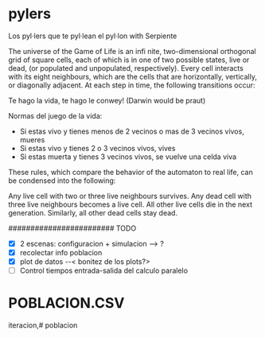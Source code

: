 # pylers
Los pyl·lers que te pyl·lean el pyl·lon with Serpiente

The universe of the Game of Life is an infi
nite, two-dimensional orthogonal grid of square cells, each of which is in one of two possible states, live or dead, (or populated and unpopulated, respectively). Every cell interacts with its eight neighbours, which are the cells that are horizontally, vertically, or diagonally adjacent. At each step in time, the following transitions occur:

Te hago la vida, te hago le conwey! (Darwin would be praut)

Normas del juego de la vida:
  - Si estas vivo y tienes menos de 2 vecinos o mas de 3 vecinos vivos, mueres
  - Si estas vivo y tienes 2 o 3 vecinos vivos, vives
  - Si estas muerta y tienes 3 vecinos vivos, se vuelve una celda viva

These rules, which compare the behavior of the automaton to real life, can be condensed into the following:

Any live cell with two or three live neighbours survives.
Any dead cell with three live neighbours becomes a live cell.
All other live cells die in the next generation. Similarly, all other dead cells stay dead.





######################## TODO

* [X] 2 escenas: configuracion + simulacion --> ?
* [X] recolectar info poblacion
* [X] plot de datos  --< bonitez de los plots?>
* [ ] Control tiempos entrada-salida del calculo paralelo

# POBLACION.CSV
iteracion,# poblacion
